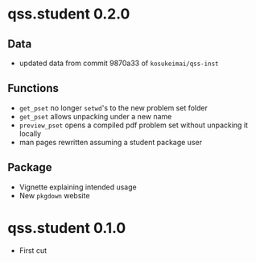 # qss.student 0.2.0

## Data

* updated data from commit 9870a33 of `kosukeimai/qss-inst`

## Functions

* `get_pset` no longer `setwd`'s to the new problem set folder
* `get_pset` allows unpacking under a new name
* `preview_pset` opens a compiled pdf problem set without unpacking it locally
* man pages rewritten assuming a student package user

## Package

* Vignette explaining intended usage
* New `pkgdown` website 

# qss.student 0.1.0

* First cut

